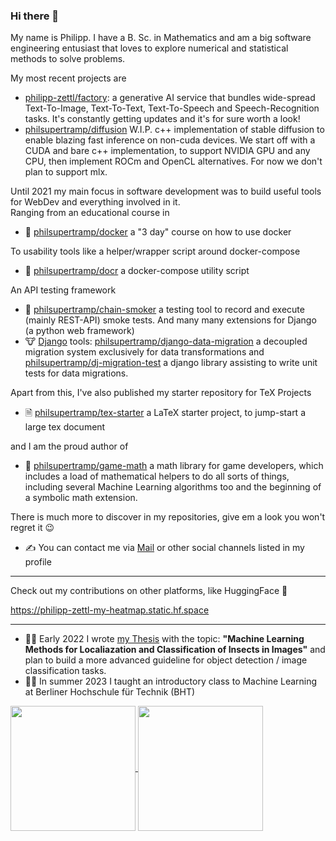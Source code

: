 ### Hi there 👋
My name is Philipp.
I have a B. Sc. in Mathematics and am a big software engineering entusiast that loves to explore numerical and statistical methods to solve problems.

My most recent projects are
- [philipp-zettl/factory](https://github.com/philipp-zettl/factory): a generative AI service that bundles wide-spread Text-To-Image, Text-To-Text, Text-To-Speech and Speech-Recognition tasks. It's constantly getting updates and it's for sure worth a look!
- [philsupertramp/diffusion](https://GitHub.com/philsupertramp/diffusion) W.I.P. c++ implementation of stable diffusion to enable blazing fast inference on non-cuda devices. We start off with a CUDA and bare c++ implementation, to support NVIDIA GPU and any CPU, then implement ROCm and OpenCL alternatives. For now we don't plan to support mlx.

Until 2021 my main focus in software development was to build useful tools for WebDev and everything involved in it.  
Ranging from an educational course in
- 🐋 [philsupertramp/docker](https://github.com/philsupertramp/docker) a "3 day" course on how to use docker

To usability tools like a helper/wrapper script around docker-compose
- 🐋 [philsupertramp/docr](https://github.com/philsupertramp/docr) a docker-compose utility script

An API testing framework
- 🤖 [philsupertramp/chain-smoker](https://github.com/philsupertramp/chain-smoker) a testing tool to record and execute (mainly REST-API) smoke tests.
And many many extensions for Django (a python web framework)
- 🐮 [Django](https://www.djangoproject.com/) tools: [philsupertramp/django-data-migration](https://github.com/philsupertramp/django-data-migration) a decoupled migration system exclusively for data transformations and [philsupertramp/dj-migration-test](https://github.com/philsupertramp/dj-migration-test) a django library assisting to write unit tests for data migrations.

Apart from this, I've also published my starter repository for TeX Projects
- 🗎 [philsupertramp/tex-starter](https://github.com/philsupertramp/tex-starter) a LaTeX starter project, to jump-start a large tex document

and I am the proud author of

- 🔭 [philsupertramp/game-math](https://github.com/philsupertramp/game-math) a math library for game developers, which includes a load of mathematical helpers to do all sorts of things, including several Machine Learning algorithms too and the beginning of a symbolic math extension.
  
  
There is much more to discover in my repositories, give em a look you won't regret it 😉
  
  
- ✍️ You can contact me via [Mail](mailto:philipp@godesteem.de) or other social channels listed in my profile

----
Check out my contributions on other platforms, like HuggingFace 🤗

https://philipp-zettl-my-heatmap.static.hf.space

----

- 👨‍🏫 Early 2022 I wrote [my Thesis](https://github.com/philsupertramp/inet) with the topic: **"Machine Learning Methods for Localiazation and Classification of Insects in Images"** and plan to build a more advanced guideline for object detection / image classification tasks.
- 🧑‍🏫 In summer 2023 I taught an introductory class to Machine Learning at Berliner Hochschule für Technik (BHT)


<a href="https://github.com/philsupertramp">
  <img height=200 align="center" src="https://github-readme-stats.vercel.app/api?username=philsupertramp&show_icons=true&bg_color=00000000" />
</a>
<a href="https://github.com/philsupertramp">
  <img height=200 align="center" src="https://github-readme-stats.vercel.app/api/top-langs?username=philsupertramp&theme=blue-green&layout=compact&hide=html,css,javascript&langs_count=8&card_width=320" />
</a>
